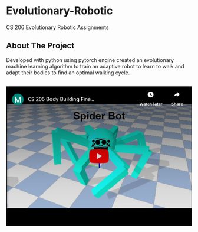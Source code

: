 # Evolutionary-Robotic
CS 206 Evolutionary Robotic Assignments 
## About The Project
Developed with python using pytorch engine created an evolutionary machine learning algorithm to train an adaptive robot to learn to walk and adapt their bodies to find an optimal walking cycle. 

##
[![embed.png](embed.png)](https://www.youtube.com/watch?v=E9N7tms4f_Y)
